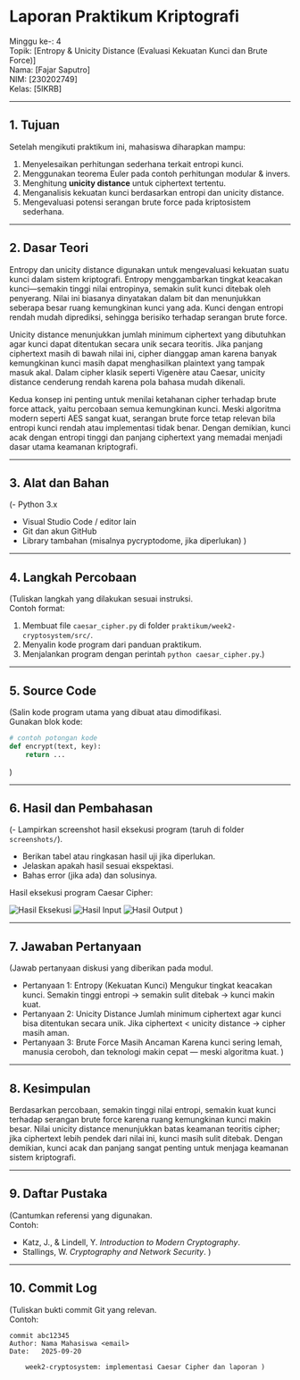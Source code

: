 # Laporan Praktikum Kriptografi

Minggu ke-: 4  
Topik: [Entropy & Unicity Distance (Evaluasi Kekuatan Kunci dan Brute Force)]  
Nama: [Fajar Saputro]  
NIM: [230202749]  
Kelas: [5IKRB]

---

## 1. Tujuan

Setelah mengikuti praktikum ini, mahasiswa diharapkan mampu:

1. Menyelesaikan perhitungan sederhana terkait entropi kunci.
2. Menggunakan teorema Euler pada contoh perhitungan modular & invers.
3. Menghitung **unicity distance** untuk ciphertext tertentu.
4. Menganalisis kekuatan kunci berdasarkan entropi dan unicity distance.
5. Mengevaluasi potensi serangan brute force pada kriptosistem sederhana.

---

## 2. Dasar Teori

Entropy dan unicity distance digunakan untuk mengevaluasi kekuatan suatu kunci dalam sistem kriptografi. Entropy menggambarkan tingkat keacakan kunci—semakin tinggi nilai entropinya, semakin sulit kunci ditebak oleh penyerang. Nilai ini biasanya dinyatakan dalam bit dan menunjukkan seberapa besar ruang kemungkinan kunci yang ada. Kunci dengan entropi rendah mudah diprediksi, sehingga berisiko terhadap serangan brute force.

Unicity distance menunjukkan jumlah minimum ciphertext yang dibutuhkan agar kunci dapat ditentukan secara unik secara teoritis. Jika panjang ciphertext masih di bawah nilai ini, cipher dianggap aman karena banyak kemungkinan kunci masih dapat menghasilkan plaintext yang tampak masuk akal. Dalam cipher klasik seperti Vigenère atau Caesar, unicity distance cenderung rendah karena pola bahasa mudah dikenali.

Kedua konsep ini penting untuk menilai ketahanan cipher terhadap brute force attack, yaitu percobaan semua kemungkinan kunci. Meski algoritma modern seperti AES sangat kuat, serangan brute force tetap relevan bila entropi kunci rendah atau implementasi tidak benar. Dengan demikian, kunci acak dengan entropi tinggi dan panjang ciphertext yang memadai menjadi dasar utama keamanan kriptografi.

---

## 3. Alat dan Bahan

(- Python 3.x

- Visual Studio Code / editor lain
- Git dan akun GitHub
- Library tambahan (misalnya pycryptodome, jika diperlukan) )

---

## 4. Langkah Percobaan

(Tuliskan langkah yang dilakukan sesuai instruksi.  
Contoh format:

1. Membuat file `caesar_cipher.py` di folder `praktikum/week2-cryptosystem/src/`.
2. Menyalin kode program dari panduan praktikum.
3. Menjalankan program dengan perintah `python caesar_cipher.py`.)

---

## 5. Source Code

(Salin kode program utama yang dibuat atau dimodifikasi.  
Gunakan blok kode:

```python
# contoh potongan kode
def encrypt(text, key):
    return ...
```

)

---

## 6. Hasil dan Pembahasan

(- Lampirkan screenshot hasil eksekusi program (taruh di folder `screenshots/`).

- Berikan tabel atau ringkasan hasil uji jika diperlukan.
- Jelaskan apakah hasil sesuai ekspektasi.
- Bahas error (jika ada) dan solusinya.

Hasil eksekusi program Caesar Cipher:

![Hasil Eksekusi](screenshots/output.png)
![Hasil Input](screenshots/input.png)
![Hasil Output](screenshots/output.png)
)

---

## 7. Jawaban Pertanyaan

(Jawab pertanyaan diskusi yang diberikan pada modul.

- Pertanyaan 1: Entropy (Kekuatan Kunci)
  Mengukur tingkat keacakan kunci.
  Semakin tinggi entropi → semakin sulit ditebak → kunci makin kuat.
- Pertanyaan 2: Unicity Distance
  Jumlah minimum ciphertext agar kunci bisa ditentukan secara unik.
  Jika ciphertext < unicity distance → cipher masih aman.
- Pertanyaan 3: Brute Force Masih Ancaman
  Karena kunci sering lemah, manusia ceroboh, dan teknologi makin cepat — meski algoritma kuat.
  )

---

## 8. Kesimpulan

Berdasarkan percobaan, semakin tinggi nilai entropi, semakin kuat kunci terhadap serangan brute force karena ruang kemungkinan kunci makin besar. Nilai unicity distance menunjukkan batas keamanan teoritis cipher; jika ciphertext lebih pendek dari nilai ini, kunci masih sulit ditebak. Dengan demikian, kunci acak dan panjang sangat penting untuk menjaga keamanan sistem kriptografi.

---

## 9. Daftar Pustaka

(Cantumkan referensi yang digunakan.  
Contoh:

- Katz, J., & Lindell, Y. _Introduction to Modern Cryptography_.
- Stallings, W. _Cryptography and Network Security_. )

---

## 10. Commit Log

(Tuliskan bukti commit Git yang relevan.  
Contoh:

```
commit abc12345
Author: Nama Mahasiswa <email>
Date:   2025-09-20

    week2-cryptosystem: implementasi Caesar Cipher dan laporan )
```
